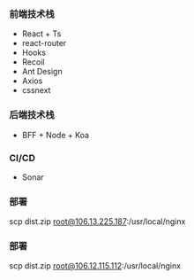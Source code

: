 ### 前端技术栈
- React + Ts
- react-router
- Hooks
- Recoil
- Ant Design
- Axios
- cssnext

### 后端技术栈
- BFF + Node + Koa

### CI/CD
- Sonar

### 部署
scp dist.zip root@106.13.225.187:/usr/local/nginx

### 部署
scp dist.zip root@106.12.115.112:/usr/local/nginx